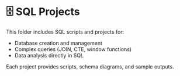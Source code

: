 # 🗄️ SQL Projects 

This folder includes SQL scripts and projects for:
- Database creation and management
- Complex queries (JOIN, CTE, window functions)
- Data analysis directly in SQL

Each project provides scripts, schema diagrams, and sample outputs.
